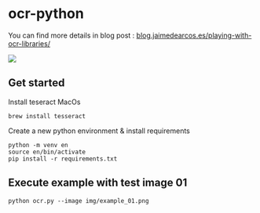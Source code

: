 # ocr-python

You can find more details in blog post : [blog.jaimedearcos.es/playing-with-ocr-libraries/](https://blog.jaimedearcos.es/playing-with-ocr-libraries/)

![](ocr.jpg)


## Get started

Install teseract MacOs

```shell script
brew install tesseract
``` 

Create a new python environment & install requirements

```shell script
python -m venv en
source en/bin/activate
pip install -r requirements.txt
```

## Execute example with test image 01

```shell script
python ocr.py --image img/example_01.png
```
